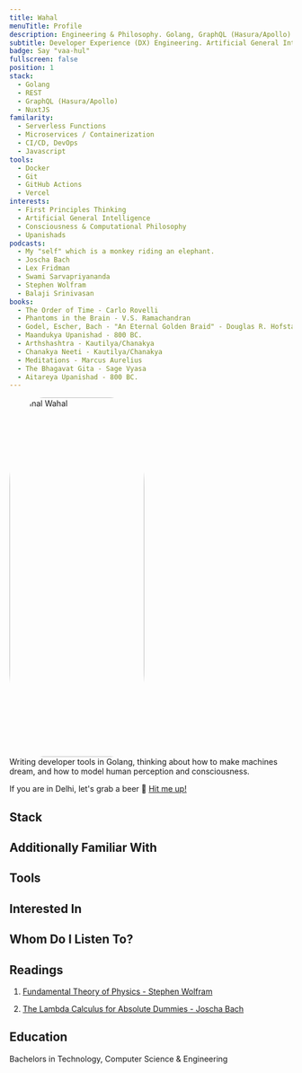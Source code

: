 ```yaml
---
title: Wahal
menuTitle: Profile
description: Engineering & Philosophy. Golang, GraphQL (Hasura/Apollo) & NuxtJS
subtitle: Developer Experience (DX) Engineering. Artificial General Intelligence. Consciousness & Upanishads.
badge: Say "vaa-hul"
fullscreen: false
position: 1
stack:
  - Golang
  - REST
  - GraphQL (Hasura/Apollo)
  - NuxtJS
familarity:
  - Serverless Functions
  - Microservices / Containerization
  - CI/CD, DevOps
  - Javascript
tools:
  - Docker
  - Git
  - GitHub Actions
  - Vercel
interests:
  - First Principles Thinking
  - Artificial General Intelligence
  - Consciousness & Computational Philosophy
  - Upanishads
podcasts:
  - My "self" which is a monkey riding an elephant.
  - Joscha Bach
  - Lex Fridman
  - Swami Sarvapriyananda
  - Stephen Wolfram
  - Balaji Srinivasan
books:
  - The Order of Time - Carlo Rovelli
  - Phantoms in the Brain - V.S. Ramachandran
  - Godel, Escher, Bach - "An Eternal Golden Braid" - Douglas R. Hofstadter
  - Maandukya Upanishad - 800 BC.
  - Arthshashtra - Kautilya/Chanakya
  - Chanakya Neeti - Kautilya/Chanakya
  - Meditations - Marcus Aurelius
  - The Bhagavat Gita - Sage Vyasa 
  - Aitareya Upanishad - 800 BC.
---
```


<!-- <div class="grid grid-rows-1 grid-flow-col">
  <div class="row-span-1 flex justify-center">
  <img src="/profile.jpg" width="360" height="640" alt="Mrinal Wahal"/>
  </div>
  </div>
 -->

<div class="grid grid-rows-1 lg:grid-flow-col gap-6 flex items-stretch flex-col">
  <div class="row-span-2">
  <img src="/profile.jpg" width="240" height="640" alt="Mrinal Wahal"/>
  </div>
  <div class="col-span-1 self-center">
  Writing developer tools in Golang, thinking about how to make machines dream,
  and how to model human perception and consciousness.

  If you are in Delhi, let's grab a beer 🍺 <a href="https://instagram.com/mrinalwahal" class="no-underline"> Hit me up! </a>

<!--   <button class="bg-primary-100 dark:bg-primary-900 text-primary-500 font-bold py-2 px-4 rounded-full inline-flex items-center">
  <svg class="fill-current w-4 h-4 mr-2" xmlns="http://www.w3.org/2000/svg" viewBox="0 0 20 20"><path d="M13 8V2H7v6H2l8 8 8-8h-5zM0 18h20v2H0v-2z"/></svg>
  <span>Download</span>
</button>
 -->
  </div>
</div>

## Stack

<list :items="stack"></list>

## Additionally Familiar With

<list :items="familarity"></list>

## Tools

<list :items="tools"></list>

## Interested In

<list :items="interests"></list>

## Whom Do I Listen To?

<list :items="podcasts"></list>

## Readings

<list :items="books"></list>

<ol>
<li>

[Fundamental Theory of Physics - Stephen Wolfram](https://writings.stephenwolfram.com/2020/04/finally-we-may-have-a-path-to-the-fundamental-theory-of-physics-and-its-beautiful/)

</li>
<li>

[The Lambda Calculus for Absolute Dummies - Joscha Bach](http://bach.ai/lambda-calculus-test-doc/)

</li>
</ol>

## Education

Bachelors in Technology, Computer Science & Engineering

<!-- <p class="flex items-center">Enjoy light and dark mode:&nbsp;<app-color-switcher class="inline-flex ml-2"></app-color-switcher></p>
 -->

<style>
img {
  border-radius: 25%;
}
</style>
